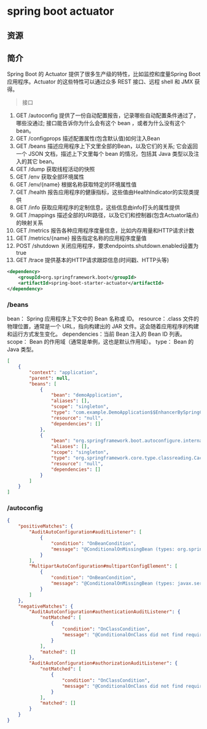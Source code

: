 # spring boot actuator

> 

## 资源


## 简介

Spring Boot 的 Actuator 提供了很多生产级的特性，比如监控和度量Spring Boot 应用程序。Actuator 的这些特性可以通过众多 REST 接口、远程 shell 和 JMX 获得。

> 接口

01. GET   /autoconfig	    提供了一份自动配置报告，记录哪些自动配置条件通过了，哪些没通过; 接口能告诉你为什么会有这个 bean ，或者为什么没有这个 bean。
02. GET	  /configprops	    描述配置属性(包含默认值)如何注入Bean
03. GET	  /beans	        描述应用程序上下文里全部的Bean，以及它们的关系; 它会返回一个 JSON 文档，描述上下文里每个 bean 的情况，包括其 Java 类型以及注入的其它 bean。
04. GET	  /dump	            获取线程活动的快照
05. GET	  /env	            获取全部环境属性
06. GET	  /env/{name}	    根据名称获取特定的环境属性值
07. GET	  /health	        报告应用程序的健康指标，这些值由HealthIndicator的实现类提供
08. GET	  /info	            获取应用程序的定制信息，这些信息由info打头的属性提供
09. GET	  /mappings	        描述全部的URI路径，以及它们和控制器(包含Actuator端点)的映射关系
10. GET	  /metrics	        报告各种应用程序度量信息，比如内存用量和HTTP请求计数
11. GET	  /metrics/{name}	报告指定名称的应用程序度量值
12. POST  /shutdown	        关闭应用程序，要求endpoints.shutdown.enabled设置为true
13. GET	  /trace	        提供基本的HTTP请求跟踪信息(时间戳、HTTP头等)

>

```xml
<dependency>
    <groupId>org.springframework.boot</groupId>
    <artifactId>spring-boot-starter-actuator</artifactId>
</dependency>
```

### /beans

bean：    Spring 应用程序上下文中的 Bean 名称或 ID。
resource：.class 文件的物理位置，通常是一个 URL，指向构建出的 JAR 文件。这会随着应用程序的构建和运行方式发生变化。
dependencies：当前 Bean 注入的 Bean ID 列表。
scope：   Bean 的作用域（通常是单例，这也是默认作用域）。
type：    Bean 的 Java 类型。

```json
[
    {
        "context": "application",
        "parent": null,
        "beans": [
            {
                "bean": "demoApplication",
                "aliases": [],
                "scope": "singleton",
                "type": "com.example.DemoApplication$$EnhancerBySpringCGLIB$$88686e04",
                "resource": "null",
                "dependencies": []
            },
            {
                "bean": "org.springframework.boot.autoconfigure.internalCachingMetadataReaderFactory",
                "aliases": [],
                "scope": "singleton",
                "type": "org.springframework.core.type.classreading.CachingMetadataReaderFactory",
                "resource": "null",
                "dependencies": []
            }
        ]
    }
]
```

### /autoconfig

```json
{
    "positiveMatches": {
        "AuditAutoConfiguration#auditListener": [
            {
                "condition": "OnBeanCondition",
                "message": "@ConditionalOnMissingBean (types: org.springframework.boot.actuate.audit.listener.AbstractAuditListener; SearchStrategy: all) did not find any beans"
            }
        ],
        "MultipartAutoConfiguration#multipartConfigElement": [
            {
                "condition": "OnBeanCondition",
                "message": "@ConditionalOnMissingBean (types: javax.servlet.MultipartConfigElement; SearchStrategy: all) did not find any beans"
            }
        ]
    },
    "negativeMatches": {
        "AuditAutoConfiguration#authenticationAuditListener": {
            "notMatched": [
                {
                    "condition": "OnClassCondition",
                    "message": "@ConditionalOnClass did not find required class 'org.springframework.security.authentication.event.AbstractAuthenticationEvent'"
                }
            ],
            "matched": []
        },
        "AuditAutoConfiguration#authorizationAuditListener": {
            "notMatched": [
                {
                    "condition": "OnClassCondition",
                    "message": "@ConditionalOnClass did not find required class 'org.springframework.security.access.event.AbstractAuthorizationEvent'"
                }
            ],
            "matched": []
        }
    }
}
```